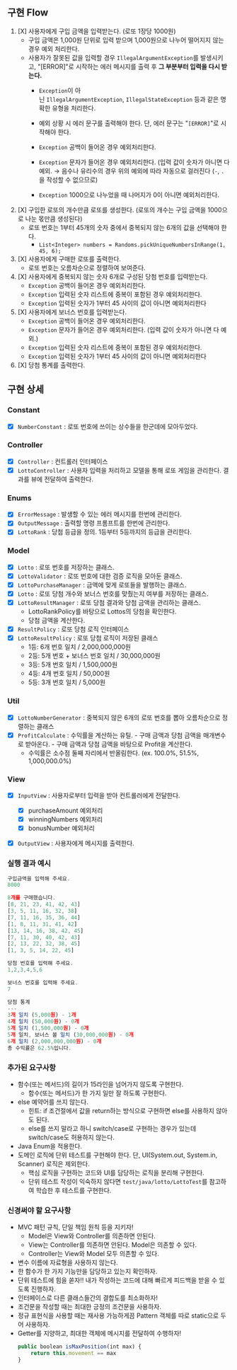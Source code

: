 ## 구현 Flow

1. [X] 사용자에게 구입 금액을 입력받는다. (로또 1장당 1000원)
    - 구입 금액은 1,000원 단위로 입력 받으며 1,000원으로 나누어 떨어지지 않는 경우 예외 처리한다.
    - 사용자가 잘못된 값을 입력할 경우 `IllegalArgumentException`를 발생시키고, "[ERROR]"로 시작하는 에러 메시지를 출력 후 **그 부분부터 입력을 다시 받는다.**
        - `Exception`이 아닌 `IllegalArgumentException`, `IllegalStateException` 등과 같은 명확한 유형을 처리한다.
        - 예외 상황 시 에러 문구를 출력해야 한다. 단, 에러 문구는 "`[ERROR]`"로 시작해야 한다.
        - `Exception` 공백이 들어온 경우 예외처리한다.
        - `Exception` 문자가 들어온 경우 예외처리한다. (입력 값이 숫자가 아니면 다 예외.
          → 음수나 유리수의 경우 위의 예외에 따라 자동으로 걸러진다 (`-`, `.` 을 작성할 수 없으므로)

        - `Exception` 1000으로 나누었을 때 나머지가 0이 아니면 예외처리한다.
2. [X] 구입한 로또의 개수만큼 로또를 생성한다. (로또의 개수는 구입 금액을 1000으로 나눈 몫만큼 생성된다)
    - 로또 번호는 1부터 45개의 숫자 중에서 중복되지 않는 6개의 값을 선택해야 한다.
        - `List<Integer> numbers = Randoms.pickUniqueNumbersInRange(1, 45, 6);`
3. [X] 사용자에게 구매한 로또를 출력한다.
    - 로또 번호는 오름차순으로 정렬하여 보여준다.
4. [X] 사용자에게 중복되지 않는 숫자 6개로 구성된 당첨 번호를 입력받는다.
    - `Exception` 공백이 들어온 경우 예외처리한다.
    - `Exception` 입력된 숫자 리스트에 중복이 포함된 경우 예외처리한다.
    - `Exception` 입력된 숫자가 1부터 45 사이의 값이 아니면 예외처리한다
5. [X] 사용자에게 보너스 번호를 입력받는다.
    - `Exception` 공백이 들어온 경우 예외처리한다.
    - `Exception` 문자가 들어온 경우 예외처리한다. (입력 값이 숫자가 아니면 다 예외.)
    - `Exception` 입력된 숫자 리스트에 중복이 포함된 경우 예외처리한다.
    - `Exception` 입력된 숫자가 1부터 45 사이의 값이 아니면 예외처리한다
6. [X] 당첨 통계를 출력한다.

## 구현 상세

### Constant
- [X] `NumberConstant` : 로또 번호에 쓰이는 상수들을 한군데에 모아두었다.

### Controller

- [X] `Controller` : 컨트롤러 인터페이스
- [X] `LottoController` : 사용자 입력을 처리하고 모델을 통해 로또 게임을 관리한다. 결과를 뷰에 전달하여 출력한다.

### Enums

- [X] `ErrorMessage` : 발생할 수 있는 에러 메시지를 한번에 관리한다. 
- [X] `OutputMessage` : 출력할 명령 프롬프트를 한번에 관리한다. 
- [X] `LottoRank` : 당첨 등급을 정의. 1등부터 5등까지의 등급을 관리한다.

### Model

- [X] `Lotto` : 로또 번호를 저장하는 클래스.
- [X] `LottoValidator` : 로또 번호에 대한 검증 로직을 모아둔 클래스.
- [X] `LottoPurchaseManager` : 금액에 맞게 로또들을 발행하는 클래스.
- [X] `Lotto` : 로또 당첨 개수와 보너스 번호를 맞췄는지 여부를 저장하는 클래스.
- [X] `LottoResultManager` : 로또 당첨 결과와 당첨 금액을 관리하는 클래스.
    - LottoRankPolicy를 바탕으로 Lottos의 당첨을 확인한다.
    - 당첨 금액을 계산한다.
- [X] `ResultPolicy` : 로또 당첨 로직 인터페이스
- [X] `LottoResultPolicy` : 로또 당첨 로직이 저장된 클래스
    - 1등: 6개 번호 일치 / 2,000,000,000원
    - 2등: 5개 번호 + 보너스 번호 일치 / 30,000,000원
    - 3등: 5개 번호 일치 / 1,500,000원
    - 4등: 4개 번호 일치 / 50,000원
    - 5등: 3개 번호 일치 / 5,000원

### Util

- [X] `LottoNumberGenerator` : 중복되지 않은 6개의 로또 번호를 뽑아 오름차순으로 정렬하는 클래스
- [X] `ProfitCalculate` : 수익률을 계산하는 유틸.
      - 구매 금액과 당첨 금액을 매개변수로 받아온다.
      - 구매 금액과 당첨 금액을 바탕으로 Profit을 계산한다.
  - 수익률은 소수점 둘째 자리에서 반올림한다. (ex. 100.0%, 51.5%, 1,000,000.0%)

### View

- [X] `InputView` : 사용자로부터 입력을 받아 컨트롤러에게 전달한다.
    - [X] purchaseAmount 예외처리
    - [X] winningNumbers 예외처리
    - [X] bonusNumber 예외처리
- [X] `OutputView` : 사용자에게 메시지를 출력한다.


### 실행 결과 예시

```jsx
구입금액을 입력해 주세요.
8000

8개를 구매했습니다.
[8, 21, 23, 41, 42, 43] 
[3, 5, 11, 16, 32, 38] 
[7, 11, 16, 35, 36, 44] 
[1, 8, 11, 31, 41, 42] 
[13, 14, 16, 38, 42, 45] 
[7, 11, 30, 40, 42, 43] 
[2, 13, 22, 32, 38, 45] 
[1, 3, 5, 14, 22, 45]

당첨 번호를 입력해 주세요.
1,2,3,4,5,6

보너스 번호를 입력해 주세요.
7

당첨 통계
---
3개 일치 (5,000원) - 1개
4개 일치 (50,000원) - 0개
5개 일치 (1,500,000원) - 0개
5개 일치, 보너스 볼 일치 (30,000,000원) - 0개
6개 일치 (2,000,000,000원) - 0개
총 수익률은 62.5%입니다.
```

### 추가된 요구사항

- 함수(또는 메서드)의 길이가 15라인을 넘어가지 않도록 구현한다.
    - 함수(또는 메서드)가 한 가지 일만 잘 하도록 구현한다.
- else 예약어를 쓰지 않는다.
    - 힌트: if 조건절에서 값을 return하는 방식으로 구현하면 else를 사용하지 않아도 된다.
    - else를 쓰지 말라고 하니 switch/case로 구현하는 경우가 있는데 switch/case도 허용하지 않는다.
- Java Enum을 적용한다.
- 도메인 로직에 단위 테스트를 구현해야 한다. 단, UI(System.out, System.in, Scanner) 로직은 제외한다.
    - 핵심 로직을 구현하는 코드와 UI를 담당하는 로직을 분리해 구현한다.
    - 단위 테스트 작성이 익숙하지 않다면 `test/java/lotto/LottoTest`를 참고하여 학습한 후 테스트를 구현한다.

### 신경써야 할 요구사항

- MVC 패턴 규칙, 단일 책임 원칙 등을 지키자!
    - Model은 View와 Controller를 의존하면 안된다.
    - View는 Controller를 의존하면 안된다. Model은 의존할 수 있다.
    - Controller는 View와 Model 모두 의존할 수 있다.
- 변수 이름에 자료형을 사용하지 않는다.
- 한 함수가 한 가지 기능만을 담당하고 있는지 확인하자.
- 단위 테스트에 힘을 쏟자!! 내가 작성하는 코드에 대해 빠르게 피드백을 받을 수 있도록 진행하자.
- 인터페이스로 다른 클래스들간의 결합도를 최소화하자!
- 조건문을 작성할 때는 최대한 긍정의 조건문을 사용하자.
- 정규 표현식을 사용할 때는 재사용 가능하게끔 Pattern 객체를 따로 static으로 두어 사용하자.
- Getter를 지양하고, 최대한 객체에 메시지를 전달하여 수행하자!
    ```jsx
    public boolean isMaxPosition(int max) {
        return this.movement == max
    }
    ```